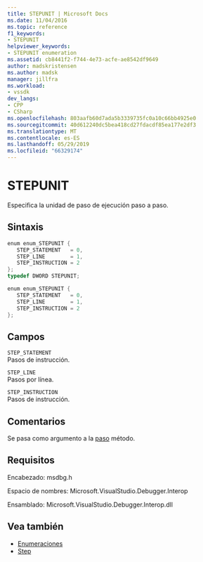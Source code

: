 ```yaml
---
title: STEPUNIT | Microsoft Docs
ms.date: 11/04/2016
ms.topic: reference
f1_keywords:
- STEPUNIT
helpviewer_keywords:
- STEPUNIT enumeration
ms.assetid: cb8441f2-f744-4e73-acfe-ae8542df9649
author: madskristensen
ms.author: madsk
manager: jillfra
ms.workload:
- vssdk
dev_langs:
- CPP
- CSharp
ms.openlocfilehash: 803aafb60d7ada5b3339735fc0a10c66bb4925e0
ms.sourcegitcommit: 40d612240dc5bea418cd27fdacdf85ea177e2df3
ms.translationtype: MT
ms.contentlocale: es-ES
ms.lasthandoff: 05/29/2019
ms.locfileid: "66329174"
---
```

# <a name="stepunit"></a>STEPUNIT
Especifica la unidad de paso de ejecución paso a paso.

## <a name="syntax"></a>Sintaxis

```cpp
enum enum_STEPUNIT { 
   STEP_STATEMENT   = 0,
   STEP_LINE        = 1,
   STEP_INSTRUCTION = 2
};
typedef DWORD STEPUNIT;
```

```csharp
enum enum_STEPUNIT { 
   STEP_STATEMENT   = 0,
   STEP_LINE        = 1,
   STEP_INSTRUCTION = 2
};
```

## <a name="fields"></a>Campos
 `STEP_STATEMENT`\
 Pasos de instrucción.

 `STEP_LINE`\
 Pasos por línea.

 `STEP_INSTRUCTION`\
 Pasos de instrucción.

## <a name="remarks"></a>Comentarios
 Se pasa como argumento a la [paso](../../../extensibility/debugger/reference/idebugprocess3-step.md) método.

## <a name="requirements"></a>Requisitos
 Encabezado: msdbg.h

 Espacio de nombres:  Microsoft.VisualStudio.Debugger.Interop

 Ensamblado: Microsoft.VisualStudio.Debugger.Interop.dll

## <a name="see-also"></a>Vea también
- [Enumeraciones](../../../extensibility/debugger/reference/enumerations-visual-studio-debugging.md)
- [Step](../../../extensibility/debugger/reference/idebugprocess3-step.md)
